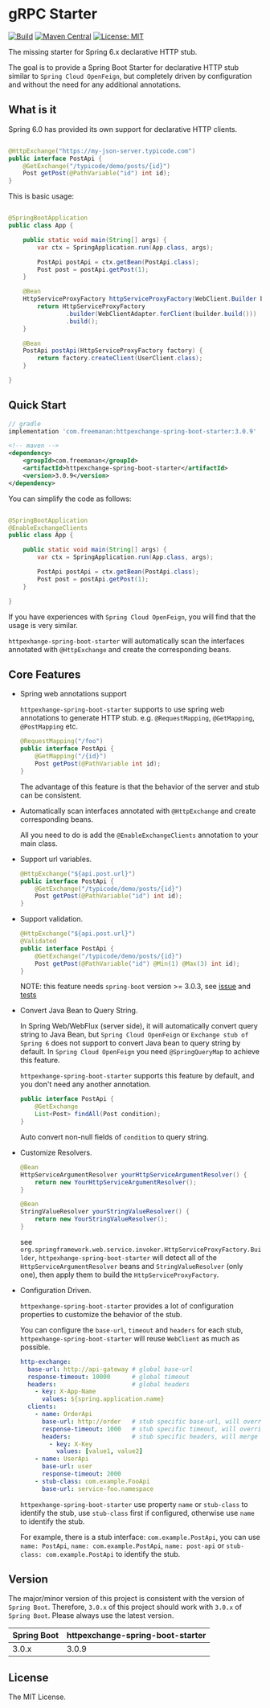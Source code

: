 # gRPC Starter

[![Build](https://img.shields.io/github/actions/workflow/status/DanielLiu1123/httpexchange-spring-boot-starter/build.yml?branch=main)](https://github.com/DanielLiu1123/httpexchange-spring-boot-starter/actions)
[![Maven Central](https://img.shields.io/maven-central/v/com.freemanan/httpexchange-spring-boot-starter)](https://search.maven.org/artifact/com.freemanan/httpexchange-spring-boot-starter)
[![License: MIT](https://img.shields.io/badge/License-MIT-yellow.svg)](https://opensource.org/licenses/MIT)

The missing starter for Spring 6.x declarative HTTP stub. 

The goal is to provide a Spring Boot Starter for declarative HTTP stub similar to `Spring Cloud OpenFeign`, but completely driven by configuration and without the need for any additional annotations.

## What is it

Spring 6.0 has provided its own support for declarative HTTP clients.

```java

@HttpExchange("https://my-json-server.typicode.com")
public interface PostApi {
    @GetExchange("/typicode/demo/posts/{id}")
    Post getPost(@PathVariable("id") int id);
}
```

This is basic usage:

```java

@SpringBootApplication
public class App {

    public static void main(String[] args) {
        var ctx = SpringApplication.run(App.class, args);

        PostApi postApi = ctx.getBean(PostApi.class);
        Post post = postApi.getPost(1);
    }

    @Bean
    HttpServiceProxyFactory httpServiceProxyFactory(WebClient.Builder builder) {
        return HttpServiceProxyFactory
                .builder(WebClientAdapter.forClient(builder.build()))
                .build();
    }

    @Bean
    PostApi postApi(HttpServiceProxyFactory factory) {
        return factory.createClient(UserClient.class);
    }

}

```

## Quick Start

```groovy
// gradle
implementation 'com.freemanan:httpexchange-spring-boot-starter:3.0.9'
```

```xml
<!-- maven -->
<dependency>
    <groupId>com.freemanan</groupId>
    <artifactId>httpexchange-spring-boot-starter</artifactId>
    <version>3.0.9</version>
</dependency>
```

You can simplify the code as follows:

```java

@SpringBootApplication
@EnableExchangeClients
public class App {

    public static void main(String[] args) {
        var ctx = SpringApplication.run(App.class, args);

        PostApi postApi = ctx.getBean(PostApi.class);
        Post post = postApi.getPost(1);
    }

}
```

If you have experiences with `Spring Cloud OpenFeign`, you will find that the usage is very similar.

`httpexhange-spring-boot-starter` will automatically scan the interfaces annotated with `@HttpExchange` and create the
corresponding beans.

## Core Features

- Spring web annotations support

  `httpexhange-spring-boot-starter` supports to use spring web annotations to generate HTTP stub. e.g. `@RequestMapping`, `@GetMapping`, `@PostMapping` etc.

  ```java
  @RequestMapping("/foo")
  public interface PostApi {
      @GetMapping("/{id}")
      Post getPost(@PathVariable int id);
  }
  ```
  
  The advantage of this feature is that the behavior of the server and stub can be consistent.

- Automatically scan interfaces annotated with `@HttpExchange` and create corresponding beans.

  All you need to do is add the `@EnableExchangeClients` annotation to your main class.

- Support url variables.

  ```java
  @HttpExchange("${api.post.url}")
  public interface PostApi {
      @GetExchange("/typicode/demo/posts/{id}")
      Post getPost(@PathVariable("id") int id);
  }
  ```

- Support validation.

  ```java
  @HttpExchange("${api.post.url}")
  @Validated
  public interface PostApi {
      @GetExchange("/typicode/demo/posts/{id}")
      Post getPost(@PathVariable("id") @Min(1) @Max(3) int id);
  }
  ```
  NOTE: this feature needs `spring-boot` version >= 3.0.3,
  see [issue](https://github.com/spring-projects/spring-framework/issues/29782)
  and [tests](src/test/java/com/freemanan/starter/httpexchange/ValidationTests.java)

- Convert Java Bean to Query String.

  In Spring Web/WebFlux (server side), it will automatically convert query string to Java Bean,
  but `Spring Cloud OpenFeign` or `Exchange stub of Spring 6` does not support to convert Java bean to query string by
  default. In `Spring Cloud OpenFeign` you need `@SpringQueryMap` to achieve this feature.

  `httpexhange-spring-boot-starter` supports this feature by default, and you don't need any another annotation.

  ```java
  public interface PostApi {
      @GetExchange
      List<Post> findAll(Post condition);
  }
  ```

  Auto convert non-null fields of `condition` to query string.

- Customize Resolvers.

  ```java
  @Bean
  HttpServiceArgumentResolver yourHttpServiceArgumentResolver() {
      return new YourHttpServiceArgumentResolver();
  }
  
  @Bean
  StringValueResolver yourStringValueResolver() {
      return new YourStringValueResolver();
  }
  ```
  
  see `org.springframework.web.service.invoker.HttpServiceProxyFactory.Builder`, `httpexhange-spring-boot-starter` will detect all of the `HttpServiceArgumentResolver` beans and `StringValueResolver` (only one), then apply them to build the `HttpServiceProxyFactory`.

- Configuration Driven.

  `httpexhange-spring-boot-starter` provides a lot of configuration properties to customize the behavior of the stub.

  You can configure the `base-url`, `timeout` and `headers` for each stub, `httpexhange-spring-boot-starter` will
  reuse `WebClient` as much as possible.

  ```yaml
  http-exchange:
    base-url: http://api-gateway # global base-url
    response-timeout: 10000      # global timeout
    headers:                     # global headers
      - key: X-App-Name
        values: ${spring.application.name}
    clients:
      - name: OrderApi
        base-url: http://order   # stub specific base-url, will override global base-url
        response-timeout: 1000   # stub specific timeout, will override global timeout
        headers:                 # stub specific headers, will merge with global headers
          - key: X-Key
            values: [value1, value2]
      - name: UserApi
        base-url: user
        response-timeout: 2000
      - stub-class: com.example.FooApi
        base-url: service-foo.namespace
  ```

  `httpexhange-spring-boot-starter` use property `name` or `stub-class` to identify the stub, use `stub-class`
  first if configured, otherwise use `name` to identify the stub.

  For example, there is a stub interface: `com.example.PostApi`, you can
  use `name: PostApi`, `name: com.example.PostApi`, `name: post-api` or `stub-class: com.example.PostApi` to identify
  the stub.

## Version

The major/minor version of this project is consistent with the version of `Spring Boot`. Therefore, `3.0.x` of this
project should work with `3.0.x` of `Spring Boot`. Please always use the latest version.

| Spring Boot | httpexchange-spring-boot-starter |
|-------------|----------------------------------|
| 3.0.x       | 3.0.9                            |

## License

The MIT License.

